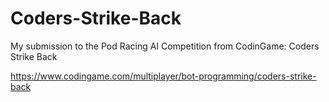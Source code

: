 # Coders-Strike-Back
My submission to the Pod Racing AI Competition from CodinGame: Coders Strike Back

https://www.codingame.com/multiplayer/bot-programming/coders-strike-back
